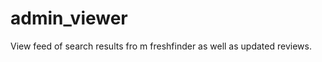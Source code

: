 admin_viewer
============

View feed of search results fro m freshfinder as well as updated reviews. 
